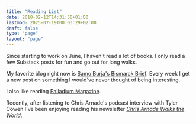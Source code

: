 ```yaml
---
title: "Reading List"
date: 2018-02-12T14:31:50+01:00
lastmod: 2025-07-19T00:03:29+02:00
draft: false
type: "page"
layout: "page"
---
```



Since starting to work on June, I haven't read a lot of books. I only read a few Substack posts for fun and go out for long walks.

My favorite blog right now is [Samo Burja's Bismarck Brief](https://brief.bismarckanalysis.com/). Every week I get a new post on something I would've never thought of being interesting.

I also like reading [Palladium Magazine](https://palladiummagazine.org/).

Recently, after listening to Chris Arnade's podcast interview with Tyler Cowen I've been enjoying reading his newsletter *[Chris Arnade Walks the World](https://walkingtheworld.substack.com/)*.